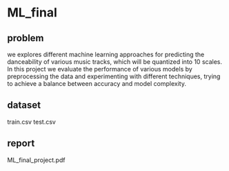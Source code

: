 # ML_final
## problem
we explores different machine learning approaches for predicting the danceability of various music tracks, which will be quantized into 10 scales. In this project we evaluate the performance of various models by preprocessing the data and experimenting with different techniques, trying to achieve a balance between accuracy and model complexity.
## dataset
train.csv test.csv
## report
ML_final_project.pdf
